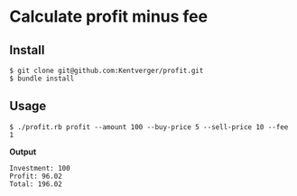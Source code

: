 # Calculate profit minus fee

## Install
```
$ git clone git@github.com:Kentverger/profit.git
$ bundle install
```
## Usage

```
$ ./profit.rb profit --amount 100 --buy-price 5 --sell-price 10 --fee 1
```

**Output**
```
Investment: 100
Profit: 96.02
Total: 196.02
```
